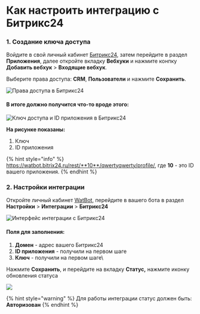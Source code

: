 # Как настроить интеграцию с Битрикс24

### 1. Создание ключа доступа

Войдите в свой личный кабинет [Битрикс24](https://bitrix24.ru), затем перейдите в раздел **Приложения**, далее откройте вкладку **Вебхуки** и нажмите конпку **Добавить вебхук** > **Входящие вебхук**.

Выберите права доступа: **CRM**, **Пользователи** и нажмите **Сохранить**.

![Права доступа в Битрикс24](<../../../.gitbook/assets/image (114).png>)

#### В итоге должно получится что-то вроде этого:

![Ключ доступа и ID приложения в Битрикс24](<../../../.gitbook/assets/image (140).png>)

**На рисунке показаны:**

1. Ключ
2. ID приложения

{% hint style="info" %}
https://watbot.bitrix24.ru/rest/**10**/qwertyqwerty/profile/, где **10** - это ID вашего приложения.
{% endhint %}

### 2. Настройки интеграции

Откройте личный кабинет [WatBot](https://watbot.ru), перейдите в вашего бота в раздел **Настройки** > **Интеграции** > **Битрикс24**

![Интерфейс интеграции с Битрикс24](<../../../.gitbook/assets/image (132).png>)

#### Поля для заполнения:

1. **Домен** - адрес вашего Битрикс24
2. **ID приложения** - получили на первом шаге
3. **Ключ** - получили на первом шаге\


Нажмите **Сохранить**, и перейдите на вкладку **Статус,** нажмите иконку обновления статуса

![](<../../../.gitbook/assets/image (148).png>)

{% hint style="warning" %}
Для работы интеграции статус должен быть: **Авторизован**
{% endhint %}

